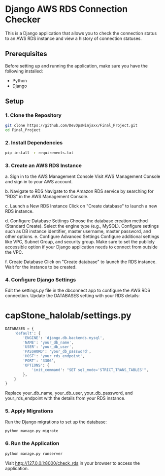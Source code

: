 # Django AWS RDS Connection Checker

This is a Django application that allows you to check the connection status to an AWS RDS instance and view a history of connection statuses.

## Prerequisites

Before setting up and running the application, make sure you have the following installed:

- Python
- Django

## Setup

### 1. Clone the Repository

```bash
git clone https://github.com/DevOpsNinjaxx/Final_Project.git
cd Final_Project
```
### 2. Install Dependencies
```bash
pip install -r requirements.txt
```
### 3. Create an AWS RDS Instance
a. Sign in to the AWS Management Console
Visit AWS Management Console and sign in to your AWS account.

b. Navigate to RDS
Navigate to the Amazon RDS service by searching for "RDS" in the AWS Management Console.

c. Launch a New RDS Instance
Click on "Create database" to launch a new RDS instance.

d. Configure Database Settings
Choose the database creation method (Standard Create).
Select the engine type (e.g., MySQL).
Configure settings such as DB instance identifier, master username, master password, and other options.
e. Configure Advanced Settings
Configure additional settings like VPC, Subnet Group, and security group. Make sure to set the publicly accessible option if your Django application needs to connect from outside the VPC.

f. Create Database
Click on "Create database" to launch the RDS instance. Wait for the instance to be created.

### 4. Configure Django Settings
Edit the settings.py file in the dbconnect app to configure the AWS RDS connection. Update the DATABASES setting with your RDS details:

# capStone_halolab/settings.py

```python
DATABASES = {
    'default': {
        'ENGINE': 'django.db.backends.mysql',
        'NAME': 'your_db_name',
        'USER': 'your_db_user',
        'PASSWORD': 'your_db_password',
        'HOST': 'your_rds_endpoint',
        'PORT': '3306',
        'OPTIONS': {
            'init_command': "SET sql_mode='STRICT_TRANS_TABLES'",
        },
    }
}

```
Replace your_db_name, your_db_user, your_db_password, and your_rds_endpoint with the details from your RDS instance.

### 5. Apply Migrations
Run the Django migrations to set up the database:

```bash
python manage.py migrate
```

### 6. Run the Application
```bash
python manage.py runserver
```

Visit http://127.0.0.1:8000/check_rds in your browser to access the application.
